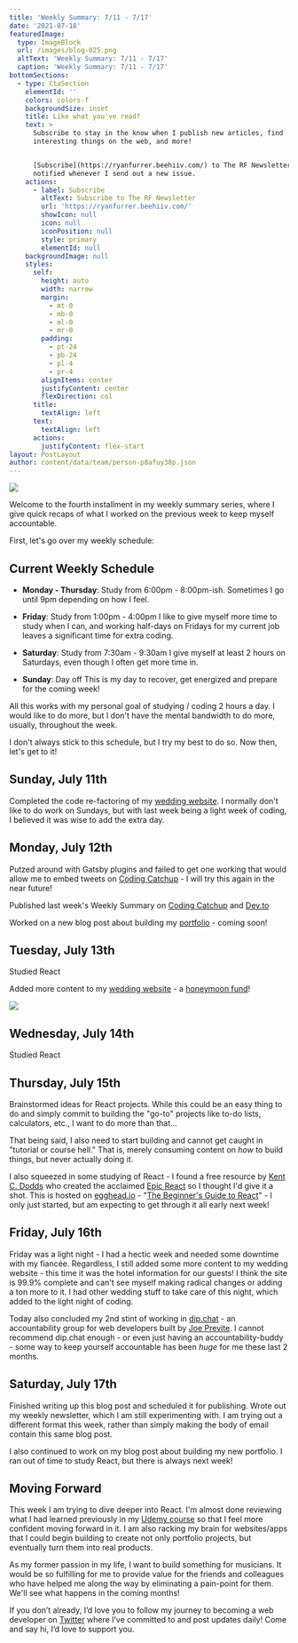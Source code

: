 ```yaml
---
title: 'Weekly Summary: 7/11 - 7/17'
date: '2021-07-18'
featuredImage:
  type: ImageBlock
  url: /images/blog-025.png
  altText: 'Weekly Summary: 7/11 - 7/17'
  caption: 'Weekly Summary: 7/11 - 7/17'
bottomSections:
  - type: CtaSection
    elementId: ''
    colors: colors-f
    backgroundSize: inset
    title: Like what you've read?
    text: >
      Subscribe to stay in the know when I publish new articles, find
      interesting things on the web, and more!


      [Subscribe](https://ryanfurrer.beehiiv.com/) to The RF Newsletter and be
      notified whenever I send out a new issue.
    actions:
      - label: Subscribe
        altText: Subscribe to The RF Newsletter
        url: 'https://ryanfurrer.beehiiv.com/'
        showIcon: null
        icon: null
        iconPosition: null
        style: primary
        elementId: null
    backgroundImage: null
    styles:
      self:
        height: auto
        width: narrow
        margin:
          - mt-0
          - mb-0
          - ml-0
          - mr-0
        padding:
          - pt-24
          - pb-24
          - pl-4
          - pr-4
        alignItems: center
        justifyContent: center
        flexDirection: col
      title:
        textAlign: left
      text:
        textAlign: left
      actions:
        justifyContent: flex-start
layout: PostLayout
author: content/data/team/person-p8afuy38p.json
---
```

![](/images/blog-025.png)

Welcome to the fourth installment in my weekly summary series, where I give quick recaps of what I worked on the previous week to keep myself accountable.

First, let's go over my weekly schedule:

## Current Weekly Schedule

*   **Monday - Thursday**: Study from 6:00pm - 8:00pm-ish.
    Sometimes I go until 9pm depending on how I feel.

*   **Friday**: Study from 1:00pm - 4:00pm
    I like to give myself more time to study when I can, and working half-days on Fridays for my current job leaves a significant time for extra coding.

*   **Saturday**: Study from 7:30am - 9:30am
    I give myself at least 2 hours on Saturdays, even though I often get more time in.

*   **Sunday**: Day off
    This is my day to recover, get energized and prepare for the coming week!

All this works with my personal goal of studying / coding 2 hours a day. I would like to do more, but I don't have the mental bandwidth to do more, usually, throughout the week.

I don't always stick to this schedule, but I try my best to do so.
Now then, let's get to it!

## Sunday, July 11th

Completed the code re-factoring of my [wedding website](http://furrever.wedding/). I normally don't like to do work on Sundays, but with last week being a light week of coding, I believed it was wise to add the extra day.

## Monday, July 12th

Putzed around with Gatsby plugins and failed to get one working that would allow me to embed tweets on [Coding Catchup](http://codingcatchup.com/) - I will try this again in the near future!

Published last week's Weekly Summary on [Coding Catchup](http://codingcatchup.com/) and [Dev.to](http://dev.to/)

Worked on a new blog post about building my [portfolio](http://theryanfurrer.dev/) - coming soon!

## Tuesday, July 13th

Studied React

Added more content to my [wedding website](http://furrever.wedding/) - a [honeymoon fund](https://www.honeyfund.com/)!

![](/images/blog-025\_01.png)

## Wednesday, July 14th

Studied React

## Thursday, July 15th

Brainstormed ideas for React projects.
While this could be an easy thing to do and simply commit to building the "go-to" projects like to-do lists, calculators, etc., I want to do more than that...

That being said, I also need to start building and cannot get caught in "tutorial or course hell." That is, merely consuming content on *how* to build things, but never actually doing it.

I also squeezed in some studying of React - I found a free resource by [Kent C. Dodds](https://twitter.com/kentcdodds) who created the acclaimed [Epic React](https://epicreact.dev/) so I thought I'd give it a shot. This is hosted on [egghead.io](http://egghead.io/) - "[The Beginner's Guide to React](https://egghead.io/courses/the-beginner-s-guide-to-react)" - I only just started, but am expecting to get through it all early next week!

## Friday, July 16th

Friday was a light night - I had a hectic week and needed some downtime with my fiancée. Regardless, I still added some more content to my wedding website - this time it was the hotel information for our guests! I think the site is 99.9% complete and can't see myself making radical changes or adding a ton more to it. I had other wedding stuff to take care of this night, which added to the light night of coding.

Today also concluded my 2nd stint of working in [dip.chat](http://dip.chat/) - an accountability group for web developers built by [Joe Previte](https://twitter.com/jsjoeio/status/1416054213809901568?s=20). I cannot recommend dip.chat enough - or even just having an accountability-buddy - some way to keep yourself accountable has been *huge* for me these last 2 months.

## Saturday, July 17th

Finished writing up this blog post and scheduled it for publishing.
Wrote out my weekly newsletter, which I am still experimenting with. I am trying out a different format this week, rather than simply making the body of email contain this same blog post.

I also continued to work on my blog post about building my new portfolio. I ran out of time to study React, but there is always next week!

## Moving Forward

This week I am trying to dive deeper into React. I'm almost done reviewing what I had learned previously in my [Udemy course](https://www.udemy.com/course/react-redux/) so that I feel more confident moving forward in it. I am also racking my brain for websites/apps that I could begin building to create not only portfolio projects, but eventually turn them into real products.

As my former passion in my life, I want to build something for musicians. It would be so fulfilling for me to provide value for the friends and colleagues who have helped me along the way by eliminating a pain-point for them. We'll see what happens in the coming months!

If you don’t already, I’d love you to follow my journey to becoming a web developer on [Twitter](https://twitter.com/TheRyanFurrer) where I’ve committed to and post updates daily! Come and say hi, I’d love to support you.
